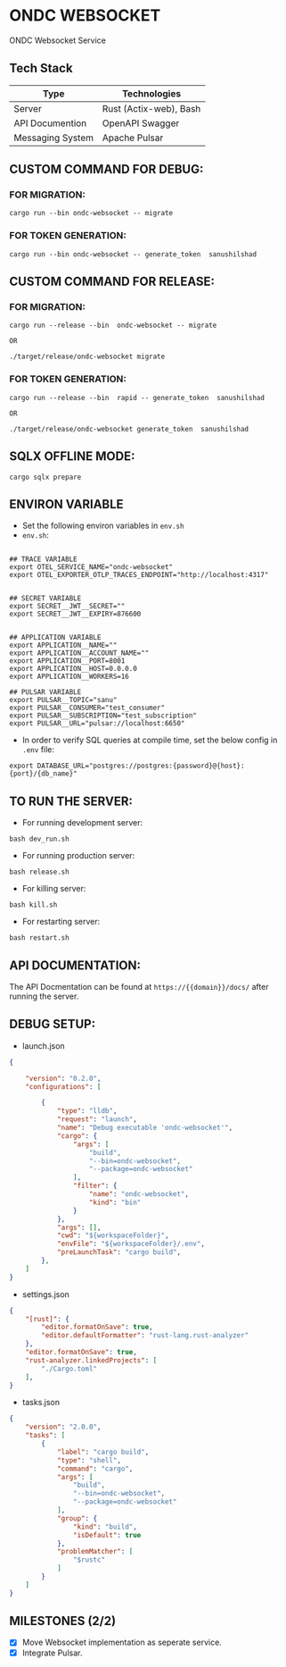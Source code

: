 
# ONDC WEBSOCKET
 
ONDC Websocket Service

## Tech Stack
| Type | Technologies |
|---|---|
| Server | Rust (Actix-web), Bash |
| API Documention | OpenAPI Swagger |
| Messaging System |	Apache Pulsar |

## CUSTOM COMMAND FOR DEBUG:
### FOR MIGRATION:
```
cargo run --bin ondc-websocket -- migrate
```

### FOR TOKEN GENERATION:
```
cargo run --bin ondc-websocket -- generate_token  sanushilshad
```

## CUSTOM COMMAND FOR RELEASE:
### FOR MIGRATION:

    cargo run --release --bin  ondc-websocket -- migrate

    OR 

    ./target/release/ondc-websocket migrate

### FOR TOKEN GENERATION:
```
cargo run --release --bin  rapid -- generate_token  sanushilshad

OR 

./target/release/ondc-websocket generate_token  sanushilshad
```

## SQLX OFFLINE MODE:

```
cargo sqlx prepare
```

## ENVIRON VARIABLE 
- Set the following environ variables in `env.sh`
- `env.sh`:
```

## TRACE VARIABLE
export OTEL_SERVICE_NAME="ondc-websocket"
export OTEL_EXPORTER_OTLP_TRACES_ENDPOINT="http://localhost:4317"


## SECRET VARIABLE
export SECRET__JWT__SECRET=""
export SECRET__JWT__EXPIRY=876600


## APPLICATION VARIABLE
export APPLICATION__NAME=""
export APPLICATION__ACCOUNT_NAME=""
export APPLICATION__PORT=8001
export APPLICATION__HOST=0.0.0.0
export APPLICATION__WORKERS=16

## PULSAR VARIABLE
export PULSAR__TOPIC="sanu"
export PULSAR__CONSUMER="test_consumer"
export PULSAR__SUBSCRIPTION="test_subscription"
export PULSAR__URL="pulsar://localhost:6650"

```


- In order to verify SQL queries at compile time, set the below config in `.env` file:
```
export DATABASE_URL="postgres://postgres:{password}@{host}:{port}/{db_name}"

```

## TO RUN THE SERVER:
- For running development server:
```
bash dev_run.sh
```
- For running production server:
```
bash release.sh
```
- For killing server:
```
bash kill.sh
```

- For restarting server:
```
bash restart.sh
```


## API DOCUMENTATION:
The API Docmentation can be found at `https://{{domain}}/docs/` after running the server.

## DEBUG SETUP:
- launch.json
```json
{

    "version": "0.2.0",
    "configurations": [

        {
            "type": "lldb",
            "request": "launch",
            "name": "Debug executable 'ondc-websocket'",
            "cargo": {
                "args": [
                    "build",
                    "--bin=ondc-websocket",
                    "--package=ondc-websocket"
                ],
                "filter": {
                    "name": "ondc-websocket",
                    "kind": "bin"
                }
            },
            "args": [],
            "cwd": "${workspaceFolder}",
            "envFile": "${workspaceFolder}/.env",
            "preLaunchTask": "cargo build",
        },
    ]
}
```
- settings.json

```json
{
    "[rust]": {
        "editor.formatOnSave": true,
        "editor.defaultFormatter": "rust-lang.rust-analyzer"
    },
    "editor.formatOnSave": true,
    "rust-analyzer.linkedProjects": [
        "./Cargo.toml"
    ],
}
```

- tasks.json
```json
{
    "version": "2.0.0",
    "tasks": [
        {
            "label": "cargo build",
            "type": "shell",
            "command": "cargo",
            "args": [
                "build",
                "--bin=ondc-websocket",
                "--package=ondc-websocket"
            ],
            "group": {
                "kind": "build",
                "isDefault": true
            },
            "problemMatcher": [
                "$rustc"
            ]
        }
    ]
}
```

## MILESTONES (2/2)
* [x] Move Websocket implementation as seperate service.
* [x] Integrate Pulsar.